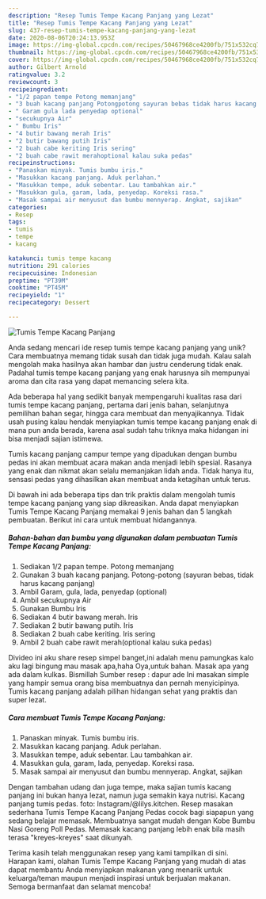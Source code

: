```yaml
---
description: "Resep Tumis Tempe Kacang Panjang yang Lezat"
title: "Resep Tumis Tempe Kacang Panjang yang Lezat"
slug: 437-resep-tumis-tempe-kacang-panjang-yang-lezat
date: 2020-08-06T20:24:13.953Z
image: https://img-global.cpcdn.com/recipes/50467968ce4200fb/751x532cq70/tumis-tempe-kacang-panjang-foto-resep-utama.jpg
thumbnail: https://img-global.cpcdn.com/recipes/50467968ce4200fb/751x532cq70/tumis-tempe-kacang-panjang-foto-resep-utama.jpg
cover: https://img-global.cpcdn.com/recipes/50467968ce4200fb/751x532cq70/tumis-tempe-kacang-panjang-foto-resep-utama.jpg
author: Gilbert Arnold
ratingvalue: 3.2
reviewcount: 3
recipeingredient:
- "1/2 papan tempe Potong memanjang"
- "3 buah kacang panjang Potongpotong sayuran bebas tidak harus kacang panjang"
- " Garam gula lada penyedap optional"
- "secukupnya Air"
- " Bumbu Iris"
- "4 butir bawang merah Iris"
- "2 butir bawang putih Iris"
- "2 buah cabe keriting Iris sering"
- "2 buah cabe rawit merahoptional kalau suka pedas"
recipeinstructions:
- "Panaskan minyak. Tumis bumbu iris."
- "Masukkan kacang panjang. Aduk perlahan."
- "Masukkan tempe, aduk sebentar. Lau tambahkan air."
- "Masukkan gula, garam, lada, penyedap. Koreksi rasa."
- "Masak sampai air menyusut dan bumbu mennyerap. Angkat, sajikan"
categories:
- Resep
tags:
- tumis
- tempe
- kacang

katakunci: tumis tempe kacang 
nutrition: 291 calories
recipecuisine: Indonesian
preptime: "PT39M"
cooktime: "PT45M"
recipeyield: "1"
recipecategory: Dessert

---
```



![Tumis Tempe Kacang Panjang](https://img-global.cpcdn.com/recipes/50467968ce4200fb/751x532cq70/tumis-tempe-kacang-panjang-foto-resep-utama.jpg)

Anda sedang mencari ide resep tumis tempe kacang panjang yang unik? Cara membuatnya memang tidak susah dan tidak juga mudah. Kalau salah mengolah maka hasilnya akan hambar dan justru cenderung tidak enak. Padahal tumis tempe kacang panjang yang enak harusnya sih mempunyai aroma dan cita rasa yang dapat memancing selera kita.

Ada beberapa hal yang sedikit banyak mempengaruhi kualitas rasa dari tumis tempe kacang panjang, pertama dari jenis bahan, selanjutnya pemilihan bahan segar, hingga cara membuat dan menyajikannya. Tidak usah pusing kalau hendak menyiapkan tumis tempe kacang panjang enak di mana pun anda berada, karena asal sudah tahu triknya maka hidangan ini bisa menjadi sajian istimewa.

Tumis kacang panjang campur tempe yang dipadukan dengan bumbu pedas ini akan membuat acara makan anda menjadi lebih spesial. Rasanya yang enak dan nikmat akan selalu memanjakan lidah anda. Tidak hanya itu, sensasi pedas yang dihasilkan akan membuat anda ketagihan untuk terus.


Di bawah ini ada beberapa tips dan trik praktis dalam mengolah tumis tempe kacang panjang yang siap dikreasikan. Anda dapat menyiapkan Tumis Tempe Kacang Panjang memakai 9 jenis bahan dan 5 langkah pembuatan. Berikut ini cara untuk membuat hidangannya.

<!--inarticleads1-->

##### Bahan-bahan dan bumbu yang digunakan dalam pembuatan Tumis Tempe Kacang Panjang:

1. Sediakan 1/2 papan tempe. Potong memanjang
1. Gunakan 3 buah kacang panjang. Potong-potong (sayuran bebas, tidak harus kacang panjang)
1. Ambil  Garam, gula, lada, penyedap (optional)
1. Ambil secukupnya Air
1. Gunakan  Bumbu Iris
1. Sediakan 4 butir bawang merah. Iris
1. Sediakan 2 butir bawang putih. Iris
1. Sediakan 2 buah cabe keriting. Iris sering
1. Ambil 2 buah cabe rawit merah(optional kalau suka pedas)


Divideo ini aku share resep simpel banget,ini adalah menu pamungkas kalo aku lagi bingung mau masak apa,haha Oya,untuk bahan. Masak apa yang ada dalam kulkas. Bismillah Sumber resep : dapur ade Ini masakan simple yang hampir semua orang bisa membuatnya dan pernah menyicipinya. Tumis kacang panjang adalah pilihan hidangan sehat yang praktis dan super lezat. 

<!--inarticleads2-->

##### Cara membuat Tumis Tempe Kacang Panjang:

1. Panaskan minyak. Tumis bumbu iris.
1. Masukkan kacang panjang. Aduk perlahan.
1. Masukkan tempe, aduk sebentar. Lau tambahkan air.
1. Masukkan gula, garam, lada, penyedap. Koreksi rasa.
1. Masak sampai air menyusut dan bumbu mennyerap. Angkat, sajikan


Dengan tambahan udang dan juga tempe, maka sajian tumis kacang panjang ini bukan hanya lezat, namun juga semakin kaya nutrisi. Kacang panjang tumis pedas. foto: Instagram/@lilys.kitchen. Resep masakan sederhana Tumis Tempe Kacang Panjang Pedas cocok bagi siapapun yang sedang belajar memasak. Membuatnya sangat mudah dengan Kobe Bumbu Nasi Goreng Poll Pedas. Memasak kacang panjang lebih enak bila masih terasa &#34;kreyes-kreyes&#34; saat dikunyah. 

Terima kasih telah menggunakan resep yang kami tampilkan di sini. Harapan kami, olahan Tumis Tempe Kacang Panjang yang mudah di atas dapat membantu Anda menyiapkan makanan yang menarik untuk keluarga/teman maupun menjadi inspirasi untuk berjualan makanan. Semoga bermanfaat dan selamat mencoba!
